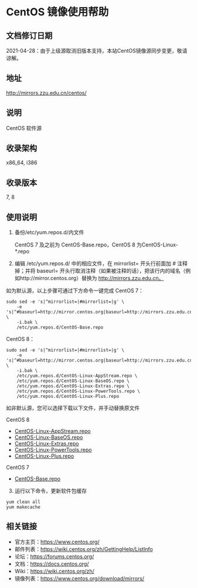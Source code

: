 # CentOS 镜像使用帮助

## 文档修订日期

2021-04-28：由于上级源取消旧版本支持，本站CentOS镜像源同步变更，敬请谅解。

## 地址

http://mirrors.zzu.edu.cn/centos/

## 说明

CentOS 软件源

## 收录架构

x86_64, i386

## 收录版本

7, 8

## 使用说明

1. 备份/etc/yum.repos.d/内文件

   CentOS 7 及之前为 CentOS-Base.repo，CentOS 8 为CentOS-Linux-*.repo

2. 编辑 /etc/yum.repos.d/ 中的相应文件，在 mirrorlist= 开头行前面加 # 注释掉；并将 baseurl= 开头行取消注释（如果被注释的话），把该行内的域名（例如http://mirror.centos.org）替换为 http://mirrors.zzu.edu.cn。

如为默认源，以上步骤可通过下方命令一键完成
CentOS 7：

```shell
sudo sed -e 's|^mirrorlist=|#mirrorlist=|g' \
	-e 's|^#baseurl=http://mirror.centos.org|baseurl=http://mirrors.zzu.edu.cn|g' \
	-i.bak \
	/etc/yum.repos.d/CentOS-Base.repo
```

CentOS 8：

```shell
sudo sed -e 's|^mirrorlist=|#mirrorlist=|g' \
	-e 's|^#baseurl=http://mirror.centos.org|baseurl=http://mirrors.zzu.edu.cn|g' \
	-i.bak \
	/etc/yum.repos.d/CentOS-Linux-AppStream.repo \
	/etc/yum.repos.d/CentOS-Linux-BaseOS.repo \
	/etc/yum.repos.d/CentOS-Linux-Extras.repo \
	/etc/yum.repos.d/CentOS-Linux-PowerTools.repo \
	/etc/yum.repos.d/CentOS-Linux-Plus.repo
```

如非默认源，您可以选择下载以下文件，并手动替换原文件

CentOS 8

* [CentOS-Linux-AppStream.repo](http://mirrors.zzu.edu.cn/wiki/centos/download/8/CentOS-Linux-AppStream.repo)
* [CentOS-Linux-BaseOS.repo](http://mirrors.zzu.edu.cn/wiki/centos/download/8/CentOS-Linux-BaseOS.repo)
* [CentOS-Linux-Extras.repo](http://mirrors.zzu.edu.cn/wiki/centos/download/8/CentOS-Linux-Extras.repo)
* [CentOS-Linux-PowerTools.repo](http://mirrors.zzu.edu.cn/wiki/centos/download/8/CentOS-Linux-PowerTools.repo)
* [CentOS-Linux-Plus.repo](http://mirrors.zzu.edu.cn/wiki/centos/download/8/CentOS-Linux-Plus.repo)

CentOS 7

* [CentOS-Base.repo](http://mirrors.zzu.edu.cn/wiki/centos/download/7/CentOS-Base.repo)

3. 运行以下命令，更新软件包缓存

```shell
yum clean all
yum makecache
```

## 相关链接

- 官方主页：https://www.centos.org/
- 邮件列表：https://wiki.centos.org/zh/GettingHelp/ListInfo
- 论坛：https://forums.centos.org/
- 文档：https://docs.centos.org/
- Wiki：https://wiki.centos.org/zh/
- 镜像列表：https://www.centos.org/download/mirrors/


